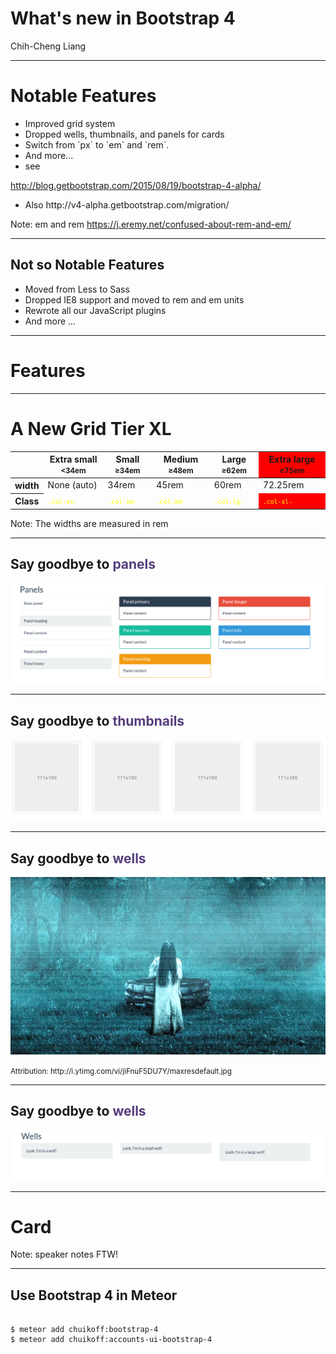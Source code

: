 
<style>
#class-row code{
  color:yellow;
  font-size:0.7em;
}
.get-high {
  background-color:red;
}
.higher{
  color: #563d7c;
}
</style>



# What's new in Bootstrap 4

<!-- .slide: data-background="#563d7c" -->

Chih-Cheng Liang

---

# Notable Features

- Improved grid system <!-- .element: class="fragment" data-fragment-index="0" -->
- Dropped wells, thumbnails, and panels for cards <!-- .element: class="fragment" data-fragment-index="1" -->
-  <!-- .element: class="fragment" data-fragment-index="2" --> Switch from `px` to `em` and `rem`.
- And more... <!-- .element: class="fragment" data-fragment-index="3" -->
- see <!-- .element: class="fragment" data-fragment-index="4" -->

 http://blog.getbootstrap.com/2015/08/19/bootstrap-4-alpha/ <!-- .element: class="fragment" data-fragment-index="4" -->
- <!-- .element: class="fragment" data-fragment-index="5" --> Also  http://v4-alpha.getbootstrap.com/migration/

Note: em and rem https://j.eremy.net/confused-about-rem-and-em/

----

## Not so Notable Features

- Moved from Less to Sass <!-- .element: class="fragment" data-fragment-index="0" -->
- Dropped IE8 support and moved to rem and em units <!-- .element: class="fragment" data-fragment-index="1" -->
- Rewrote all our JavaScript plugins  <!-- .element: class="fragment" data-fragment-index="2" -->
- And more ... <!-- .element: class="fragment" data-fragment-index="3" -->

---

# Features

---

# A New Grid Tier XL

<table class="table table-bordered table-striped">
    <thead>
      <tr>
        <th></th>
        <th>
          Extra small
          <small>&lt;34em</small>
        </th>
        <th>
          Small
          <small>≥34em</small>
        </th>
        <th>
          Medium
          <small>≥48em</small>
        </th>
        <th>
          Large
          <small>≥62em</small>
        </th>
        <th  class="get-high fragment" data-fragment-index="0">
          Extra large
          <small>≥75em</small>
        </th>
      </tr>
    </thead>
    <tbody>
      <tr>
        <th class="text-nowrap" scope="row">width</th>
        <td>None (auto)</td>
        <td>34rem</td>
        <td>45rem</td>
        <td>60rem</td>
        <td class="fragment" data-fragment-index="0">72.25rem</td>
      </tr>
      <tr id="class-row">
        <th class="text-nowrap " scope="row" >Class</th>
        <td ><code>.col-xs-</code></td>
        <td><code>.col-sm-</code></td>
        <td><code>.col-md-</code></td>
        <td><code>.col-lg-</code></td>
        <td  class="get-high fragment" data-fragment-index="0"><code>.col-xl-</code></td>
      </tr>
    </tbody>
  </table>

Note: The widths are measured in rem

---

## Say goodbye to <strong class="higher">panels</strong>

![](panel.png )<!-- .element: class="fragment " data-fragment-index="0" -->

----

## Say goodbye to <strong class="higher">thumbnails</strong>

![](thumbnails.png )<!-- .element: class="fragment" data-fragment-index="0" -->

----

## Say goodbye to <strong class="higher">wells</strong>


![](thering.jpg)<!-- .element: class="fragment " data-fragment-index="0" -->

<small class="fragment " data-fragment-index="0" >
Attribution: http://i.ytimg.com/vi/jiFnuF5DU7Y/maxresdefault.jpg
</small>

----

## Say goodbye to <strong class="higher">wells</strong>

![](wells.png)

----

# Card

<!-- <iframe data-src="http://localhost:3000/" height="500px" width="960px"></iframe> -->

Note: speaker notes FTW!

---

## Use Bootstrap 4 in Meteor

<pre style="font-size:1em">
<code class="sh" data-trim>
$ meteor add chuikoff:bootstrap-4
$ meteor add chuikoff:accounts-ui-bootstrap-4
</code>
</pre>
